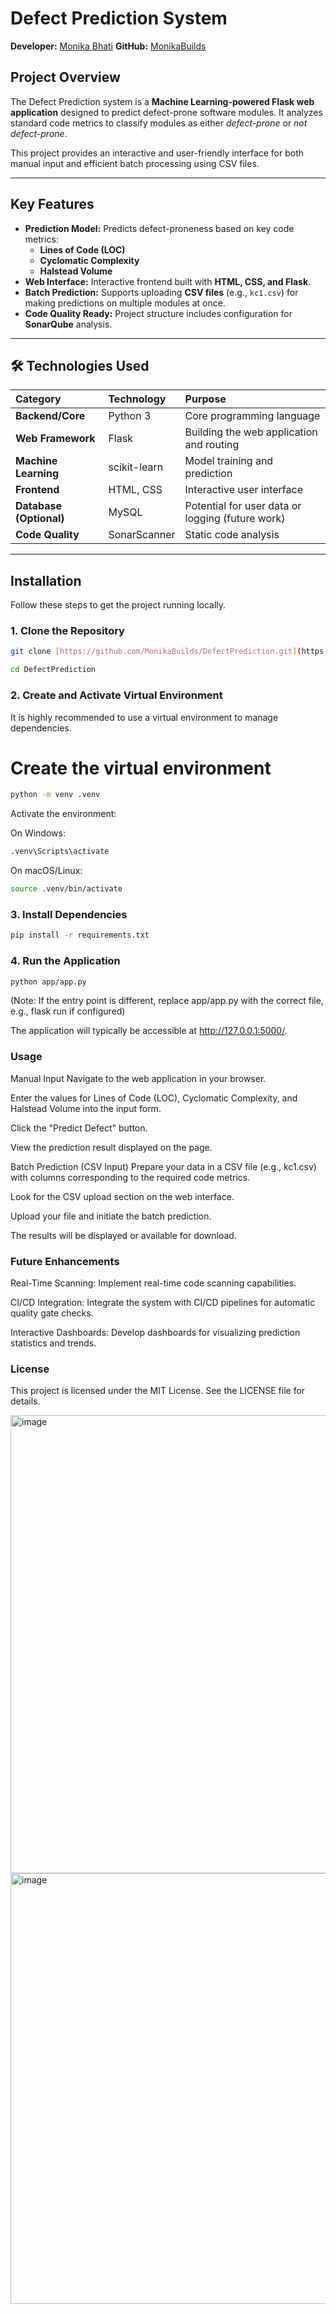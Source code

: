# Defect Prediction System 

**Developer:** [Monika Bhati](https://github.com/MonikaBuilds)
**GitHub:** [MonikaBuilds](https://github.com/MonikaBuilds)

## Project Overview

The Defect Prediction system is a **Machine Learning-powered Flask web application** designed to predict defect-prone software modules. It analyzes standard code metrics to classify modules as either *defect-prone* or *not defect-prone*.

This project provides an interactive and user-friendly interface for both manual input and efficient batch processing using CSV files.

---

##  Key Features

* **Prediction Model:** Predicts defect-proneness based on key code metrics:
    * **Lines of Code (LOC)**
    * **Cyclomatic Complexity**
    * **Halstead Volume**
* **Web Interface:** Interactive frontend built with **HTML, CSS, and Flask**.
* **Batch Prediction:** Supports uploading **CSV files** (e.g., `kc1.csv`) for making predictions on multiple modules at once.
* **Code Quality Ready:** Project structure includes configuration for **SonarQube** analysis.

---

## 🛠️ Technologies Used

| Category | Technology | Purpose |
| :--- | :--- | :--- |
| **Backend/Core** | Python 3 | Core programming language |
| **Web Framework** | Flask | Building the web application and routing |
| **Machine Learning** | scikit-learn | Model training and prediction |
| **Frontend** | HTML, CSS | Interactive user interface |
| **Database (Optional)**| MySQL | Potential for user data or logging (future work) |
| **Code Quality** | SonarScanner | Static code analysis |

---

##  Installation

Follow these steps to get the project running locally.

### 1. Clone the Repository

```bash
git clone [https://github.com/MonikaBuilds/DefectPrediction.git](https://github.com/MonikaBuilds/DefectPrediction.git)
```
```bash
cd DefectPrediction
```

### 2. Create and Activate Virtual Environment
It is highly recommended to use a virtual environment to manage dependencies.
# Create the virtual environment
```bash
python -m venv .venv
```

Activate the environment:

On Windows:
```bash
.venv\Scripts\activate
```

On macOS/Linux:
```bash
source .venv/bin/activate
```

### 3. Install Dependencies
```bash
pip install -r requirements.txt
```

### 4. Run the Application
```bash
python app/app.py
```

(Note: If the entry point is different, replace app/app.py with the correct file, e.g., flask run if configured)

The application will typically be accessible at http://127.0.0.1:5000/.

### Usage
Manual Input
Navigate to the web application in your browser.

Enter the values for Lines of Code (LOC), Cyclomatic Complexity, and Halstead Volume into the input form.

Click the "Predict Defect" button.

View the prediction result displayed on the page.

Batch Prediction (CSV Input)
Prepare your data in a CSV file (e.g., kc1.csv) with columns corresponding to the required code metrics.

Look for the CSV upload section on the web interface.

Upload your file and initiate the batch prediction.

The results will be displayed or available for download.

### Future Enhancements
Real-Time Scanning: Implement real-time code scanning capabilities.

CI/CD Integration: Integrate the system with CI/CD pipelines for automatic quality gate checks.

Interactive Dashboards: Develop dashboards for visualizing prediction statistics and trends.

### License
This project is licensed under the MIT License. See the LICENSE file for details.

<img width="1204" height="733" alt="image" src="https://github.com/user-attachments/assets/57a5fc6d-3e81-4ba8-8709-909a456257c6" />
<img width="1026" height="689" alt="image" src="https://github.com/user-attachments/assets/736e1702-0b3d-45c5-994e-57a08e6382b0" />


